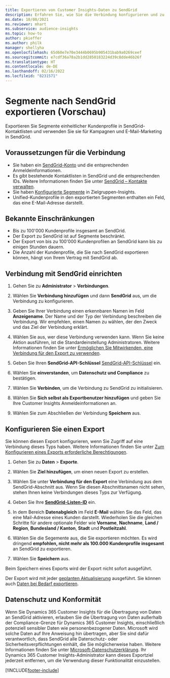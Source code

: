 ```yaml
---
title: Exportieren von Customer Insights-Daten zu SendGrid
description: Erfahren Sie, wie Sie die Verbindung konfigurieren und zu SendGrid exportieren.
ms.date: 10/08/2021
ms.reviewer: mhart
ms.subservice: audience-insights
ms.topic: how-to
author: pkieffer
ms.author: philk
manager: shellyha
ms.openlocfilehash: 65d60e7e70e3444b0695b905431bab9a0269ceef
ms.sourcegitcommit: e7cdf36a78a2b1dd2850183224d39c8dde46b26f
ms.translationtype: HT
ms.contentlocale: de-DE
ms.lasthandoff: 02/16/2022
ms.locfileid: "8231571"
---
```

# <a name="export-segments-to-sendgrid-preview"></a>Segmente nach SendGrid exportieren (Vorschau)

Exportieren Sie Segmente einheitlicher Kundenprofile in SendGrid-Kontaktlisten und verwenden Sie sie für Kampagnen und E-Mail-Marketing in SendGrid. 

## <a name="prerequisites-for-a-connection"></a>Voraussetzungen für die Verbindung

-   Sie haben ein [SendGrid-Konto](https://sendgrid.com/) und die entsprechenden Anmeldeinformationen.
-   Es gibt bestehende Kontaktlisten in SendGrid und die entsprechenden IDs. Weitere Informationen finden Sie unter [SendGrid – Kontakte verwalten](https://sendgrid.com/docs/ui/managing-contacts/create-and-manage-contacts/#manage-contacts).
-   Sie haben [Konfigurierte Segmente](segments.md) in Zielgruppen-Insights.
-   Unified-Kundenprofile in den exportierten Segmenten enthalten ein Feld, das eine E-Mail-Adresse darstellt.

## <a name="known-limitations"></a>Bekannte Einschränkungen

- Bis zu 100'000 Kundenprofile insgesamt an SendGrid.
- Der Export zu SendGrid ist auf Segmente beschränkt.
- Der Export von bis zu 100'000 Kundenprofilen an SendGrid kann bis zu einigen Stunden dauern. 
- Die Anzahl der Kundenprofile, die Sie nach SendGrid exportieren können, hängt von Ihrem Vertrag mit SendGrid ab.

## <a name="set-up-connection-to-sendgrid"></a>Verbindung mit SendGrid einrichten

1. Gehen Sie zu **Administrator** > **Verbindungen**.

1. Wählen Sie **Verbindung hinzufügen** und dann **SendGrid** aus, um die Verbindung zu konfigurieren.

1. Geben Sie Ihrer Verbindung einen erkennbaren Namen im Feld **Anzeigename**. Der Name und der Typ der Verbindung beschreiben die Verbindung. Wir empfehlen, einen Namen zu wählen, der den Zweck und das Ziel der Verbindung erklärt.

1. Wählen Sie aus, wer diese Verbindung verwenden kann. Wenn Sie keine Aktion ausführen, ist die Standardeinstellung Administratoren. Weitere Informationen finden Sie unter [Ermöglichen Sie Mitwirkenden, eine Verbindung für den Export zu verwenden](connections.md#allow-contributors-to-use-a-connection-for-exports).

1. Geben Sie Ihren **SendGrid-API-Schlüssel** [SendGrid-API-Schlüssel](https://sendgrid.com/docs/ui/account-and-settings/api-keys/) ein.

1. Wählen Sie **einverstanden**, um **Datenschutz und Compliance** zu bestätigen.

1. Wählen Sie **Verbinden**, um die Verbindung zu SendGrid zu initialisieren.

1. Wählen Sie **Sich selbst als Exportbenutzer hinzufügen** und geben Sie Ihre Customer Insights Anmeldeinformationen an.

1. Wählen Sie zum Abschließen der Verbindung **Speichern** aus.

## <a name="configure-an-export"></a>Konfigurieren Sie einen Export

Sie können diesen Export konfigurieren, wenn Sie Zugriff auf eine Verbindung dieses Typs haben. Weitere Informationen finden Sie unter [Zum Konfigurieren eines Exports erforderliche Berechtigungen](export-destinations.md#set-up-a-new-export).

1. Gehen Sie zu **Daten** > **Exporte**.

1. Wählen Sie **Ziel hinzufügen**, um einen neuen Export zu erstellen.

1. Wählen Sie unter **Verbindung für den Export** eine Verbindung aus dem SendGrid-Abschnitt aus. Wenn Sie diesen Abschnittsnamen nicht sehen, stehen Ihnen keine Verbindungen dieses Typs zur Verfügung.

1. Geben Sie Ihre **[SendGrid-Listen-ID](https://sendgrid.com/docs/ui/managing-contacts/create-and-manage-contacts/#manage-contacts)** ein.

1. In dem Bereich **Datenabgleich** im Feld **E-Mail** wählen Sie das Feld, das eine Mail-Adresse eines Kunden darstellt. Wiederholen Sie die gleichen Schritte für andere optionale Felder wie **Vorname**, **Nachname**, **Land / Region**, **Bundesland / Kanton**, **Stadt** und **Postleitzahl**.

1. Wählen Sie die Segemente aus, die Sie exportieren möchten. Es wird dringend **empfohlen, nicht mehr als 100.000 Kundenprofile insgesamt** an SendGrid zu exportieren. 

1. Wählen Sie **Speichern** aus.

Beim Speichern eines Exports wird der Export nicht sofort ausgeführt.

Der Export wird mit jeder [geplanten Aktualisierung](system.md#schedule-tab) ausgeführt. Sie können auch [Daten bei Bedarf exportieren](export-destinations.md#run-exports-on-demand). 

## <a name="data-privacy-and-compliance"></a>Datenschutz und Konformität

Wenn Sie Dynamics 365 Customer Insights für die Übertragung von Daten an SendGrid aktivieren, erlauben Sie die Übertragung von Daten außerhalb der Compliance-Grenze für Dynamics 365 Customer Insights, einschließlich potenziell sensibler Daten wie personenbezogener Daten. Microsoft wird solche Daten auf Ihre Anweisung hin übertragen, aber Sie sind dafür verantwortlich, dass SendGrid alle Datenschutz- oder Sicherheitsverpflichtungen einhält, die Sie möglicherweise haben. Weitere Informationen finden Sie unter [Microsoft-Datenschutzerklärung](https://go.microsoft.com/fwlink/?linkid=396732).
Ihr Dynamics 365 Customer Insights-Administrator kann dieses Exportziel jederzeit entfernen, um die Verwendung dieser Funktionalität einzustellen.


[!INCLUDE[footer-include](../includes/footer-banner.md)]
